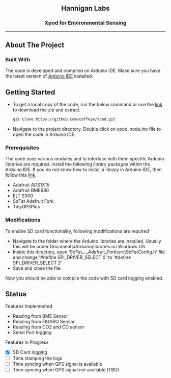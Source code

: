 <!-- PROJECT LOGO -->
<div align="center">
  <h2 align="center">Hannigan Labs</h2>

  <h3 align="center">
    Xpod for Environmental Sensing 
    <br />
  </h3>
</div>

***
## About The Project

### Built With
The code is developed and compiled on Arduino IDE. Make sure you have the latest version of [Arduino IDE](https://www.arduino.cc/en/software) installed.

<!-- GETTING STARTED -->
## Getting Started
* To get a local copy of the code, run the below command or use the [link](https://github.com/coffeye/xpod/archive/refs/heads/main.zip) to download the zip and extract.
   ```sh
   git clone https://github.com/coffeye/xpod.git
   ```
* Navigate to the project directory. Double click on xpod_node.ino file to open the code in Arduino IDE.

### Prerequisites

The code uses various modules and to interface with them specific Arduino libraries are required. Install the following library packages within the Arduino IDE. If you do not know how to install a library in Arduino IDE, then follow this [link](https://docs.arduino.cc/software/ide-v2/tutorials/ide-v2-installing-a-library).

* Adafruit ADS1X15
* Adafruit BME680
* ELT S300
* SdFat Adafruit Fork
* TinyGPSPlus

### Modifications
To enable SD card functionality, following modifications are required
* Navigate to the folder where the Arduino libraries are installed. Usually this will be under Documents/Arduino/libraries on Windows OS.
* Inside this directory, open 'SdFat_-_Adafruit_Fork\src\SdFatConfig.h' file and change '#define SPI_DRIVER_SELECT 0' to '#define SPI_DRIVER_SELECT 2'
* Save and close the file.

Now you should be able to compile the code with SD card logging enabled.

<!-- ROADMAP -->
## Status

Features Implemented
- Reading from BME Sensor
- Reading from FIGARO Sensor
- Reading from CO2 and CO sensor
- Serial Port logging

Features in Progress
- [X] SD Card logging
- [ ] Time stamping the logs
- [ ] Time syncing when GPS signal is available
- [ ] Time syncing when GPS signal not available (TBD)